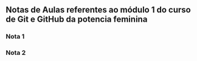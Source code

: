 ## Notas de Aulas referentes ao módulo 1 do curso de Git e GitHub da potencia feminina


### Nota 1

### Nota 2